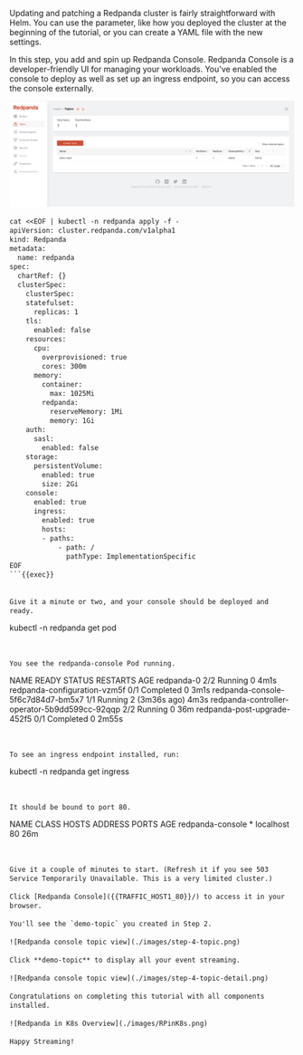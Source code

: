 Updating and patching a Redpanda cluster is fairly straightforward with Helm.
You can use the parameter, like how you deployed the cluster at the beginning of the tutorial, or you can create a YAML file with the new settings.

In this step, you add and spin up Redpanda Console. Redpanda Console is a developer-friendly UI for managing your workloads. You've enabled the console to deploy as well as set up an ingress endpoint, so you can access the console externally.  

![Redpanda console overview](./images/step-4-overview.png)



```
cat <<EOF | kubectl -n redpanda apply -f -
apiVersion: cluster.redpanda.com/v1alpha1
kind: Redpanda
metadata:
  name: redpanda
spec:
  chartRef: {}
  clusterSpec:
    clusterSpec:
    statefulset:
      replicas: 1
    tls:
      enabled: false
    resources:
      cpu:
        overprovisioned: true
        cores: 300m
      memory:
        container:
          max: 1025Mi
        redpanda:
          reserveMemory: 1Mi
          memory: 1Gi
    auth:
      sasl:
        enabled: false
    storage:
      persistentVolume:
        enabled: true
        size: 2Gi
    console:
      enabled: true
      ingress:
        enabled: true
        hosts:
        - paths:
            - path: /
              pathType: ImplementationSpecific
EOF
```{{exec}}


Give it a minute or two, and your console should be deployed and ready. 

```
kubectl -n redpanda get pod
```{{exec}}


You see the redpanda-console Pod running. 

```
NAME                                READY   STATUS      RESTARTS   AGE
redpanda-0                                      2/2     Running     0               4m1s
redpanda-configuration-vzm5f                    0/1     Completed   0               3m1s
redpanda-console-5f6c7d84d7-bm5x7               1/1     Running     2 (3m36s ago)   4m3s
redpanda-controller-operator-5b9dd599cc-92qqp   2/2     Running     0               36m
redpanda-post-upgrade-452f5                     0/1     Completed   0               2m55s
```


To see an ingress endpoint installed, run:

```
kubectl -n redpanda get ingress
```{{exec}}


It should be bound to port 80.

```
NAME               CLASS    HOSTS   ADDRESS     PORTS   AGE
redpanda-console   <none>   *       localhost   80      26m
```


Give it a couple of minutes to start. (Refresh it if you see 503 Service Temporarily Unavailable. This is a very limited cluster.)

Click [Redpanda Console]({{TRAFFIC_HOST1_80}}/) to access it in your browser.

You'll see the `demo-topic` you created in Step 2.

![Redpanda console topic view](./images/step-4-topic.png)

Click **demo-topic** to display all your event streaming.

![Redpanda console topic view](./images/step-4-topic-detail.png)

Congratulations on completing this tutorial with all components installed.

![Redpanda in K8s Overview](./images/RPinK8s.png)

Happy Streaming!